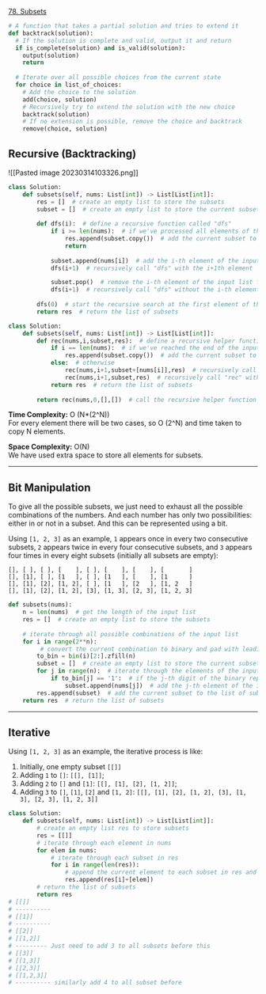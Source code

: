 [78. Subsets](https://leetcode.com/problems/subsets/description/)


```python
# A function that takes a partial solution and tries to extend it
def backtrack(solution):
  # If the solution is complete and valid, output it and return
  if is_complete(solution) and is_valid(solution):
    output(solution)
    return
  
  # Iterate over all possible choices from the current state
  for choice in list_of_choices:
    # Add the choice to the solution
    add(choice, solution)
    # Recursively try to extend the solution with the new choice
    backtrack(solution)
    # If no extension is possible, remove the choice and backtrack
    remove(choice, solution)
```


## Recursive (Backtracking)

![[Pasted image 20230314103326.png]]

```python
class Solution:
    def subsets(self, nums: List[int]) -> List[List[int]]:
        res = []  # create an empty list to store the subsets
        subset = []  # create an empty list to store the current subset
        
        def dfs(i):  # define a recursive function called "dfs"
            if i >= len(nums):  # if we've processed all elements of the input list
                res.append(subset.copy())  # add the current subset to the list of subsets
                return
            
            subset.append(nums[i])  # add the i-th element of the input list to the current subset
            dfs(i+1)  # recursively call "dfs" with the i+1th element

            subset.pop()  # remove the i-th element of the input list from the current subset
            dfs(i+1)  # recursively call "dfs" without the i-th element
            
        dfs(0)  # start the recursive search at the first element of the input list
        return res  # return the list of subsets

```

```python
class Solution:
    def subsets(self, nums: List[int]) -> List[List[int]]:
        def rec(nums,i,subset,res):  # define a recursive helper function called "rec"
            if i == len(nums):  # if we've reached the end of the input list
                res.append(subset.copy())  # add the current subset to the list of subsets
            else:  # otherwise
                rec(nums,i+1,subset+[nums[i]],res)  # recursively call "rec" with the i+1th element added to the subset
                rec(nums,i+1,subset,res)  # recursively call "rec" without the i+1th element added to the subset
            return res  # return the list of subsets
        
        return rec(nums,0,[],[])  # call the recursive helper function with initial values for i, subset, and res

```

**Time Complexity:** O (N*(2^N))  
For every element there will be two cases, so O (2^N) and time taken to copy N elements.

**Space Complexity:** O(N)  
We have used extra space to store all elements for subsets.

---

## Bit Manipulation

To give all the possible subsets, we just need to exhaust all the possible combinations of the numbers. And each number has only two possibilities: either in or not in a subset. And this can be represented using a bit.

Using `[1, 2, 3]` as an example, `1` appears once in every two consecutive subsets, `2` appears twice in every four consecutive subsets, and `3` appears four times in every eight subsets (initially all subsets are empty):

```
[], [ ], [ ], [    ], [ ], [    ], [    ], [       ]
[], [1], [ ], [1   ], [ ], [1   ], [    ], [1      ]
[], [1], [2], [1, 2], [ ], [1   ], [2   ], [1, 2   ]
[], [1], [2], [1, 2], [3], [1, 3], [2, 3], [1, 2, 3]
```

```python
def subsets(nums):
    n = len(nums)  # get the length of the input list
    res = []  # create an empty list to store the subsets
    
    # iterate through all possible combinations of the input list
    for i in range(2**n):  
	     # convert the current combination to binary and pad with leading zeros
        to_bin = bin(i)[2:].zfill(n) 
        subset = []  # create an empty list to store the current subset
        for j in range(n):  # iterate through the elements of the input list
            if to_bin[j] == '1':  # if the j-th digit of the binary representation is 1
                subset.append(nums[j])  # add the j-th element of the input list to the subset
        res.append(subset)  # add the current subset to the list of subsets
    return res  # return the list of subsets

```
---

## Iterative



Using `[1, 2, 3]` as an example, the iterative process is like:

1.  Initially, one empty subset `[[]]`
2.  Adding `1` to `[]`: `[[], [1]]`;
3.  Adding `2` to `[]` and `[1]`: `[[], [1], [2], [1, 2]]`;
4.  Adding `3` to `[]`, `[1]`, `[2]` and `[1, 2]`: `[[], [1], [2], [1, 2], [3], [1, 3], [2, 3], [1, 2, 3]]`

```python
class Solution:
    def subsets(self, nums: List[int]) -> List[List[int]]:
        # create an empty list res to store subsets
        res = [[]]
        # iterate through each element in nums
        for elem in nums:
            # iterate through each subset in res
            for i in range(len(res)):
                # append the current element to each subset in res and add it to res
                res.append(res[i]+[elem])
        # return the list of subsets
        return res
# [[]]
# ----------
# [[1]]
# ----------
# [[2]]
# [[1,2]]
# --------- Just need to add 3 to all subsets before this
# [[3]]
# [[1,3]]
# [[2,3]]
# [[1,2,3]]
# ---------- similarly add 4 to all subset before 
```